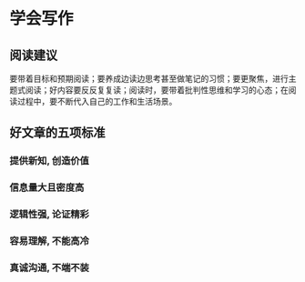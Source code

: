 # 学会写作

## 阅读建议

要带着目标和预期阅读；要养成边读边思考甚至做笔记的习惯；要更聚焦，进行主题式阅读；好内容要反反复复读；阅读时，要带着批判性思维和学习的心态；在阅读过程中，要不断代入自己的工作和生活场景。

## 好文章的五项标准

### 提供新知, 创造价值

### 信息量大且密度高

### 逻辑性强, 论证精彩

### 容易理解, 不能高冷

### 真诚沟通, 不端不装
